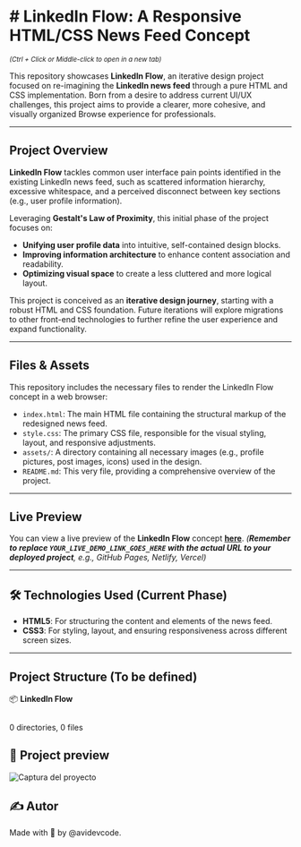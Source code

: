# # LinkedIn Flow: A Responsive HTML/CSS News Feed Concept

<sub>_(Ctrl + Click or Middle-click to open in a new tab)_</sub>

This repository showcases **LinkedIn Flow**, an iterative design project focused on re-imagining the **LinkedIn news feed** through a pure HTML and CSS implementation. Born from a desire to address current UI/UX challenges, this project aims to provide a clearer, more cohesive, and visually organized Browse experience for professionals.

---

## Project Overview
**LinkedIn Flow** tackles common user interface pain points identified in the existing LinkedIn news feed, such as scattered information hierarchy, excessive whitespace, and a perceived disconnect between key sections (e.g., user profile information).

Leveraging 
**Gestalt's Law of Proximity**, this initial phase of the project focuses on:
* **Unifying user profile data** into intuitive, self-contained design blocks.
* **Improving information architecture** to enhance content association and readability.
* **Optimizing visual space** to create a less cluttered and more logical layout.

This project is conceived as an **iterative design journey**, starting with a robust HTML and CSS foundation. Future iterations will explore migrations to other front-end technologies to further refine the user experience and expand functionality.

---

## Files & Assets
This repository includes the necessary files to render the LinkedIn Flow concept in a web browser:

* `index.html`: The main HTML file containing the structural markup of the redesigned news feed.
* `style.css`: The primary CSS file, responsible for the visual styling, layout, and responsive adjustments.
* `assets/`: A directory containing all necessary images (e.g., profile pictures, post images, icons) used in the design.
* `README.md`: This very file, providing a comprehensive overview of the project.

---

## Live Preview

You can view a live preview of the **LinkedIn Flow** concept [**here**](YOUR_LIVE_DEMO_LINK_GOES_HERE).
*(**Remember to replace `YOUR_LIVE_DEMO_LINK_GOES_HERE` with the actual URL to your deployed project**, e.g., GitHub Pages, Netlify, Vercel)*

---

## 🛠️ Technologies Used (Current Phase)

* **HTML5**: For structuring the content and elements of the news feed.
* **CSS3**: For styling, layout, and ensuring responsiveness across different screen sizes.

---

## Project Structure (To be defined)
📦 **LinkedIn Flow**

```

```
0 directories, 0 files

## 📸 Project preview
![Captura del proyecto](./)



## ✍️ Autor
Made with 💚 by @avidevcode.
